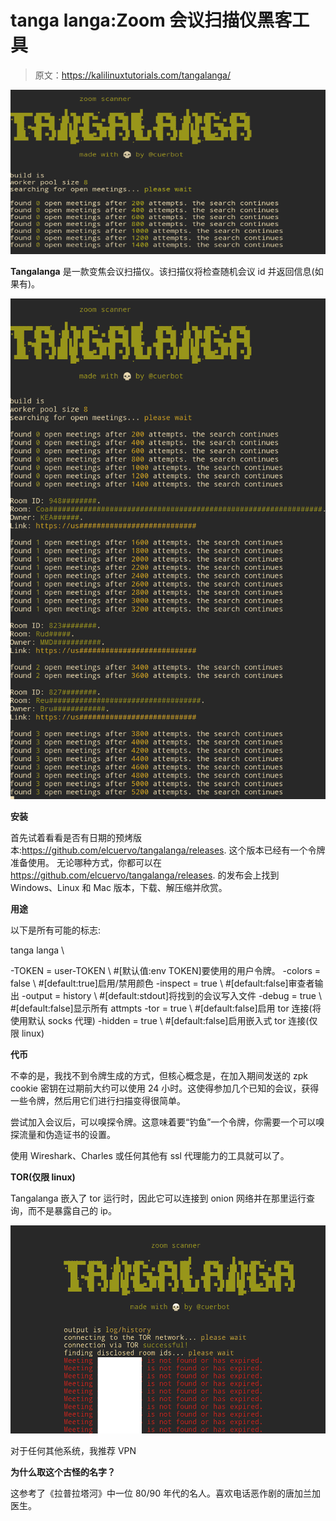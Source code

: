 # tanga langa:Zoom 会议扫描仪黑客工具

> 原文：<https://kalilinuxtutorials.com/tangalanga/>

[![Tangalanga : The Zoom Conference Scanner Hacking Tool](img/65787e5307bc70bfb76d5de6dc2b5b0b.png "Tangalanga : The Zoom Conference Scanner Hacking Tool")](https://1.bp.blogspot.com/-T9EudrpIz9I/Xuevh-FSMKI/AAAAAAAAGng/k3sSq5PUPBo8r2DYjOrXdLH-cGEgzqnhwCLcBGAsYHQ/s1600/Tangalanga%25282%2529.png)

**Tangalanga** 是一款变焦会议扫描仪。该扫描仪将检查随机会议 id 并返回信息(如果有)。

![](img/55fa04231ab6f6dc8606f2705932304d.png)

**安装**

首先试着看看是否有日期的预烤版本:https://github.com/elcuervo/tangalanga/releases.
这个版本已经有一个令牌准备使用。
无论哪种方式，你都可以在 https://github.com/elcuervo/tangalanga/releases.
的发布会上找到 Windows、Linux 和 Mac 版本，下载、解压缩并欣赏。

**用途**

以下是所有可能的标志:

tanga langa \

-TOKEN = user-TOKEN \ #[默认值:env TOKEN]要使用的用户令牌。
-colors = false \ #[default:true]启用/禁用颜色
-inspect = true \ #[default:false]审查者输出
-output = history \ #[default:stdout]将找到的会议写入文件
-debug = true \ #[default:false]显示所有 attmpts
-tor = true \ #[default:false]启用 tor 连接(将使用默认 socks 代理)
-hidden = true \ #[default:false]启用嵌入式 tor 连接(仅限 linux)

**代币**

不幸的是，我找不到令牌生成的方式，但核心概念是，在加入期间发送的 zpk cookie 密钥在过期前大约可以使用 24 小时。这使得参加几个已知的会议，获得一些令牌，然后用它们进行扫描变得很简单。

尝试加入会议后，可以嗅探令牌。这意味着要“钓鱼”一个令牌，你需要一个可以嗅探流量和伪造证书的设置。

使用 Wireshark、Charles 或任何其他有 ssl 代理能力的工具就可以了。

**TOR(仅限 linux)**

Tangalanga 嵌入了 tor 运行时，因此它可以连接到 onion 网络并在那里运行查询，而不是暴露自己的 ip。

![](img/ecd4ef394ac755eea97dc44e57eb6441.png)

对于任何其他系统，我推荐 VPN

**为什么取这个古怪的名字？**

这参考了《拉普拉塔河》中一位 80/90 年代的名人。喜欢电话恶作剧的唐加兰加医生。